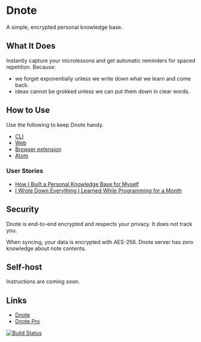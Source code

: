 # Dnote

A simple, encrypted personal knowledge base.

## What It Does

Instantly capture your microlessons and get automatic reminders for spaced repetition. Because:

* we forget exponentially unless we write down what we learn and come back.
* ideas cannot be grokked unless we can put them down in clear words.

## How to Use

Use the following to keep Dnote handy.

- [CLI](https://github.com/dnote/dnote/blob/fix-loading/cli/README.md)
- [Web](https://dnote.io)
- [Browser extension](https://github.com/dnote/browser-extension)
- [Atom](https://github.com/dnote/dnote-atom)


### User Stories

- [How I Built a Personal Knowledge Base for Myself](https://dnote.io/blog/how-i-built-personal-knowledge-base-for-myself/)
- [I Wrote Down Everything I Learned While Programming for a Month](https://dnote.io/blog/writing-everything-i-learn-coding-for-a-month/)

## Security

Dnote is end-to-end encrypted and respects your privacy. It does not track you.

When syncing, your data is encrypted with AES-256. Dnote server has zero knowledge about note contents.

## Self-host

Instructions are coming soon.

## Links

- [Dnote](https://dnote.io)
- [Dnote Pro](https://dnote.io/pricing)

[![Build Status](https://semaphoreci.com/api/v1/dnote/dnote-2/branches/master/badge.svg)](https://semaphoreci.com/dnote/dnote-2)
